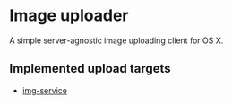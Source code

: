 Image uploader
========
A simple server-agnostic image uploading client for OS X.

## Implemented upload targets
* [img-service](https://github.com/ts95/img-service)
